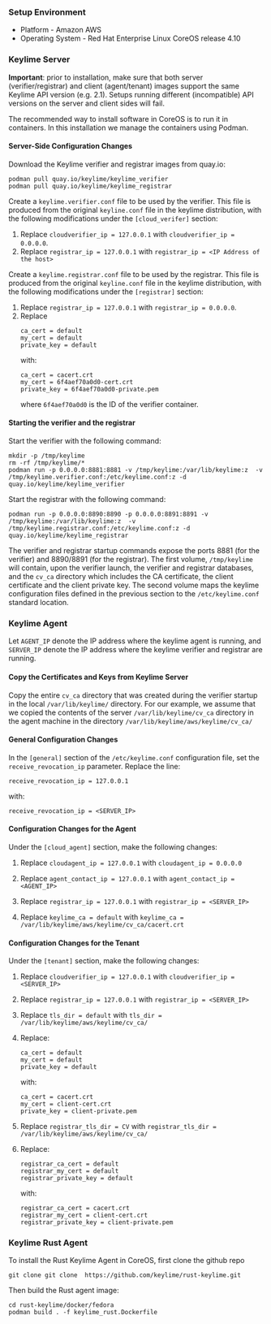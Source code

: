 ### Setup Environment

* Platform - Amazon AWS
* Operating System - Red Hat Enterprise Linux CoreOS release 4.10

### Keylime Server

**Important**: prior to installation, make sure that both server
(verifier/registrar) and client (agent/tenant) images support the 
same Keylime API version (e.g. 2.1).  Setups running different
(incompatible) API versions on the server and client sides will fail.

The recommended way to install software in CoreOS is to run it in
containers.  In this installation we manage the containers using
Podman.

#### Server-Side Configuration Changes
Download the Keylime verifier and registrar images from quay.io:

```
podman pull quay.io/keylime/keylime_verifier
podman pull quay.io/keylime/keylime_registrar
```

Create a `keylime.verifier.conf` file to be used by the verifier.
This file is produced from the original `keyline.conf` file in the
keylime distribution, with the following modifications under the
`[cloud_verifer]` section:

1. Replace `cloudverifier_ip = 127.0.0.1` with `cloudverifier_ip =
0.0.0.0`.
2. Replace `registrar_ip = 127.0.0.1` with `registrar_ip = <IP Address
of the host>`

Create a `keylime.registrar.conf` file to be used by the registrar.
This file is produced from the original `keyline.conf` file in the
keylime distribution, with the following modifications under the
`[registrar]` section:

1. Replace `registrar_ip = 127.0.0.1` with `registrar_ip =
0.0.0.0`.
2. Replace
   ```
   ca_cert = default
   my_cert = default
   private_key = default
   ```
   with:
   ```
   ca_cert = cacert.crt
   my_cert = 6f4aef70a0d0-cert.crt
   private_key = 6f4aef70a0d0-private.pem
   ```
   where `6f4aef70a0d0` is the ID of the verifier container.

#### Starting the verifier and the registrar

Start the verifier with the following command:
```
mkdir -p /tmp/keylime
rm -rf /tmp/keylime/*
podman run -p 0.0.0.0:8881:8881 -v /tmp/keylime:/var/lib/keylime:z  -v /tmp/keylime.verifier.conf:/etc/keylime.conf:z -d quay.io/keylime/keylime_verifier
```

Start the registrar with the following command:
```
podman run -p 0.0.0.0:8890:8890 -p 0.0.0.0:8891:8891 -v /tmp/keylime:/var/lib/keylime:z  -v /tmp/keylime.registrar.conf:/etc/keylime.conf:z -d quay.io/keylime/keylime_registrar
```

The verifier and registrar startup commands expose the ports 8881 (for
the verifier) and 8890/8891 (for the registrar).  The first volume,
`/tmp/keylime` will contain, upon the verifier launch, the verifier
and registrar databases, and the `cv_ca` directory which includes the
CA certificate, the client certificate and the client private key.
The second volume maps the keylime configuration files defined in the
previous section to the `/etc/keylime.conf` standard location.


### Keylime Agent

Let `AGENT_IP` denote the IP address where the keylime agent is
running, and `SERVER_IP` denote the IP address where the keylime
verifier and registrar are running.

#### Copy the Certificates and Keys from Keylime Server

Copy the entire `cv_ca` directory that was created during the verifier
startup in the local `/var/lib/keylime/` directory.  For our example,
we assume that we copied the contents of the server
`/var/lib/keylime/cv_ca` directory in the agent machine in the
directory `/var/lib/keylime/aws/keylime/cv_ca/`

#### General Configuration Changes

In the `[general]` section of the `/etc/keylime.conf` configuration
file, set the `receive_revocation_ip` parameter.  Replace the line:
```
receive_revocation_ip = 127.0.0.1
```
with:
```
receive_revocation_ip = <SERVER_IP>
```

#### Configuration Changes for the Agent

Under the `[cloud_agent]` section, make the following changes:

1. Replace `cloudagent_ip = 127.0.0.1` with `cloudagent_ip = 0.0.0.0`

2. Replace `agent_contact_ip = 127.0.0.1` with `agent_contact_ip =
<AGENT_IP>`

3. Replace `registrar_ip = 127.0.0.1` with `registrar_ip = <SERVER_IP>`

4. Replace `keylime_ca = default` with `keylime_ca = /var/lib/keylime/aws/keylime/cv_ca/cacert.crt`


#### Configuration Changes for the Tenant

Under the `[tenant]` section, make the following changes:

1. Replace `cloudverifier_ip = 127.0.0.1` with `cloudverifier_ip =
<SERVER_IP>`

2. Replace `registrar_ip = 127.0.0.1` with `registrar_ip = <SERVER_IP>`

3. Replace `tls_dir = default` with `tls_dir = /var/lib/keylime/aws/keylime/cv_ca/`

4. Replace:
   ```
   ca_cert = default
   my_cert = default
   private_key = default
   ````
   with:
   ```
   ca_cert = cacert.crt
   my_cert = client-cert.crt
   private_key = client-private.pem
   ```

5. Replace `registrar_tls_dir = CV` with `registrar_tls_dir =
/var/lib/keylime/aws/keylime/cv_ca/`

6. Replace:
   ```
   registrar_ca_cert = default
   registrar_my_cert = default
   registrar_private_key = default
   ```
   with:
   ```
   registrar_ca_cert = cacert.crt
   registrar_my_cert = client-cert.crt
   registrar_private_key = client-private.pem
   ```

### Keylime Rust Agent

To install the Rust Keylime Agent in CoreOS, first clone the github repo
```
git clone git clone  https://github.com/keylime/rust-keylime.git
```
Then build the Rust agent image:
```
cd rust-keylime/docker/fedora
podman build . -f keylime_rust.Dockerfile
```
